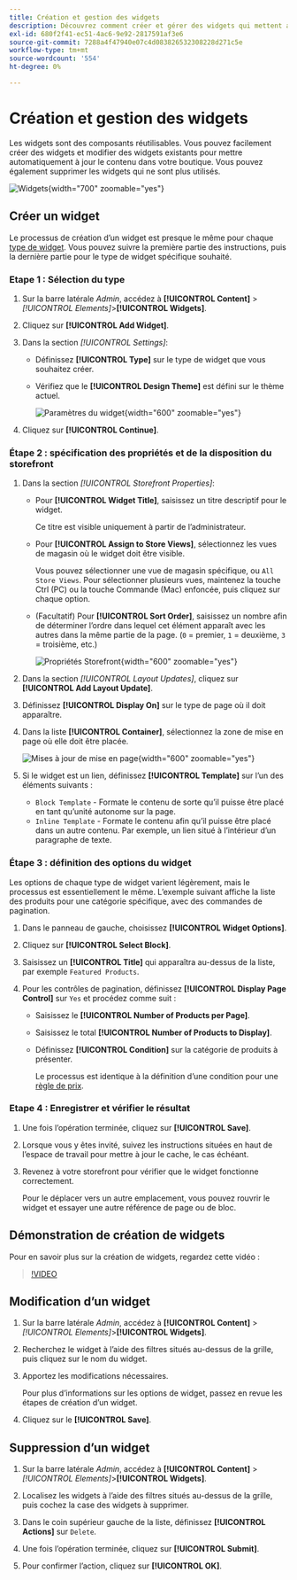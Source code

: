 ```yaml
---
title: Création et gestion des widgets
description: Découvrez comment créer et gérer des widgets qui mettent automatiquement à jour le contenu dans votre boutique.
exl-id: 680f2f41-ec51-4ac6-9e92-2817591af3e6
source-git-commit: 7288a4f47940e07c4d083826532308228d271c5e
workflow-type: tm+mt
source-wordcount: '554'
ht-degree: 0%

---
```


# Création et gestion des widgets

Les widgets sont des composants réutilisables. Vous pouvez facilement créer des widgets et modifier des widgets existants pour mettre automatiquement à jour le contenu dans votre boutique. Vous pouvez également supprimer les widgets qui ne sont plus utilisés.

![Widgets](./assets/widgets.png){width="700" zoomable="yes"}

## Créer un widget

Le processus de création d’un widget est presque le même pour chaque [type de widget](widgets.md#widget-types). Vous pouvez suivre la première partie des instructions, puis la dernière partie pour le type de widget spécifique souhaité.

### Etape 1 : Sélection du type

1. Sur la barre latérale _Admin_, accédez à **[!UICONTROL Content]** > _[!UICONTROL Elements]_>**[!UICONTROL Widgets]**.

1. Cliquez sur **[!UICONTROL Add Widget]**.

1. Dans la section _[!UICONTROL Settings]_:

   - Définissez **[!UICONTROL Type]** sur le type de widget que vous souhaitez créer.

   - Vérifiez que le **[!UICONTROL Design Theme]** est défini sur le thème actuel.

     ![Paramètres du widget](./assets/widget-settings.png){width="600" zoomable="yes"}

1. Cliquez sur **[!UICONTROL Continue]**.

### Étape 2 : spécification des propriétés et de la disposition du storefront

1. Dans la section _[!UICONTROL Storefront Properties]_:

   - Pour **[!UICONTROL Widget Title]**, saisissez un titre descriptif pour le widget.

     Ce titre est visible uniquement à partir de l’administrateur.

   - Pour **[!UICONTROL Assign to Store Views]**, sélectionnez les vues de magasin où le widget doit être visible.

     Vous pouvez sélectionner une vue de magasin spécifique, ou `All Store Views`. Pour sélectionner plusieurs vues, maintenez la touche Ctrl (PC) ou la touche Commande (Mac) enfoncée, puis cliquez sur chaque option.

   - (Facultatif) Pour **[!UICONTROL Sort Order]**, saisissez un nombre afin de déterminer l’ordre dans lequel cet élément apparaît avec les autres dans la même partie de la page. (`0` = premier, `1` = deuxième, `3` = troisième, etc.)

     ![Propriétés Storefront](./assets/widget-storefront-properties.png){width="600" zoomable="yes"}

1. Dans la section _[!UICONTROL Layout Updates]_, cliquez sur **[!UICONTROL Add Layout Update]**.

1. Définissez **[!UICONTROL Display On]** sur le type de page où il doit apparaître.

1. Dans la liste **[!UICONTROL Container]**, sélectionnez la zone de mise en page où elle doit être placée.

   ![Mises à jour de mise en page](./assets/widget-layout-update-home-page.png){width="600" zoomable="yes"}

1. Si le widget est un lien, définissez **[!UICONTROL Template]** sur l’un des éléments suivants :

   - `Block Template` - Formate le contenu de sorte qu’il puisse être placé en tant qu’unité autonome sur la page.
   - `Inline Template` - Formate le contenu afin qu’il puisse être placé dans un autre contenu. Par exemple, un lien situé à l’intérieur d’un paragraphe de texte.

### Étape 3 : définition des options du widget

Les options de chaque type de widget varient légèrement, mais le processus est essentiellement le même. L’exemple suivant affiche la liste des produits pour une catégorie spécifique, avec des commandes de pagination.

1. Dans le panneau de gauche, choisissez **[!UICONTROL Widget Options]**.

1. Cliquez sur **[!UICONTROL Select Block]**.

1. Saisissez un **[!UICONTROL Title]** qui apparaîtra au-dessus de la liste, par exemple `Featured Products`.

1. Pour les contrôles de pagination, définissez **[!UICONTROL Display Page Control]** sur `Yes` et procédez comme suit :

   - Saisissez le **[!UICONTROL Number of Products per Page]**.

   - Saisissez le total **[!UICONTROL Number of Products to Display]**.

   - Définissez **[!UICONTROL Condition]** sur la catégorie de produits à présenter.

     Le processus est identique à la définition d’une condition pour une [règle de prix](../merchandising-promotions/price-rules-catalog.md).

### Etape 4 : Enregistrer et vérifier le résultat

1. Une fois l’opération terminée, cliquez sur **[!UICONTROL Save]**.

1. Lorsque vous y êtes invité, suivez les instructions situées en haut de l’espace de travail pour mettre à jour le cache, le cas échéant.

1. Revenez à votre storefront pour vérifier que le widget fonctionne correctement.

   Pour le déplacer vers un autre emplacement, vous pouvez rouvrir le widget et essayer une autre référence de page ou de bloc.

## Démonstration de création de widgets

Pour en savoir plus sur la création de widgets, regardez cette vidéo :

>[!VIDEO](https://video.tv.adobe.com/v/343786?quality=12&learn=on)

## Modification d’un widget

1. Sur la barre latérale _Admin_, accédez à **[!UICONTROL Content]** > _[!UICONTROL Elements]_>**[!UICONTROL Widgets]**.

1. Recherchez le widget à l’aide des filtres situés au-dessus de la grille, puis cliquez sur le nom du widget.

1. Apportez les modifications nécessaires.

   Pour plus d’informations sur les options de widget, passez en revue les étapes de création d’un widget.

1. Cliquez sur le **[!UICONTROL Save]**.

## Suppression d’un widget

1. Sur la barre latérale _Admin_, accédez à **[!UICONTROL Content]** > _[!UICONTROL Elements]_>**[!UICONTROL Widgets]**.

1. Localisez les widgets à l’aide des filtres situés au-dessus de la grille, puis cochez la case des widgets à supprimer.

1. Dans le coin supérieur gauche de la liste, définissez **[!UICONTROL Actions]** sur `Delete`.

1. Une fois l’opération terminée, cliquez sur **[!UICONTROL Submit]**.

1. Pour confirmer l’action, cliquez sur **[!UICONTROL OK]**.
